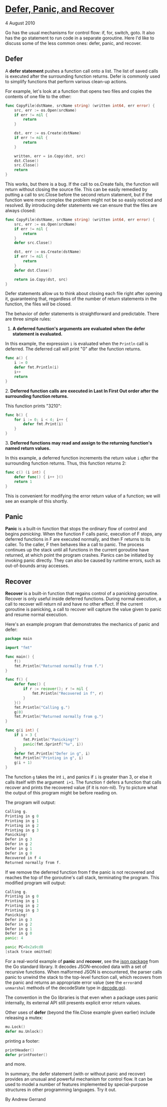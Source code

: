 # [Defer, Panic, and Recover](https://blog.golang.org/defer-panic-and-recover)

4 August 2010

Go has the usual mechanisms for control flow: if, for, switch, goto. It also has the go statement to run code in a separate goroutine. Here I'd like to discuss some of the less common ones: defer, panic, and recover.

## Defer

A **defer statement** pushes a function call onto a list. The list of saved calls is executed after the surrounding function returns. Defer is commonly used to simplify functions that perform various clean-up actions.

For example, let's look at a function that opens two files and copies the contents of one file to the other:

``` go
func CopyFile(dstName, srcName string) (written int64, err error) {
    src, err := os.Open(srcName)
    if err != nil {
        return
    }

    dst, err := os.Create(dstName)
    if err != nil {
        return
    }

    written, err = io.Copy(dst, src)
    dst.Close()
    src.Close()
    return
}
```
This works, but there is a bug. If the call to os.Create fails, the function will return without closing the source file. This can be easily remedied by putting a call to src.Close before the second return statement, but if the function were more complex the problem might not be so easily noticed and resolved. By introducing defer statements we can ensure that the files are always closed:

``` go
func CopyFile(dstName, srcName string) (written int64, err error) {
    src, err := os.Open(srcName)
    if err != nil {
        return
    }
    defer src.Close()

    dst, err := os.Create(dstName)
    if err != nil {
        return
    }
    defer dst.Close()

    return io.Copy(dst, src)
}
```

Defer statements allow us to think about closing each file right after opening it, guaranteeing that, regardless of the number of return statements in the function, the files *will* be closed.

The behavior of defer statements is straightforward and predictable. There are three simple rules:
1. **A deferred function's arguments are evaluated when the defer statement is evaluated.**

In this example, the expression `i` is evaluated when the `Println` call is deferred. The deferred call will print "0" after the function returns.

``` go
func a() {
    i := 0
    defer fmt.Println(i)
    i++
    return
}
```

2. **Deferred function calls are executed in Last In First Out order after the surrounding function returns.**

This function prints "3210":
``` go
func b() {
    for i := 0; i < 4; i++ {
        defer fmt.Print(i)
    }
}
```

3. **Deferred functions may read and assign to the returning function's named return values.**

In this example, a deferred function increments the return value `i` *after* the surrounding function returns. Thus, this function returns 2:

``` go
func c() (i int) {
    defer func() { i++ }()
    return 1
}
```

This is convenient for modifying the error return value of a function; we will see an example of this shortly.

## Panic

**Panic** is a built-in function that stops the ordinary flow of control and begins *panicking*. When the function F calls panic, execution of F stops, any deferred functions in F are executed normally, and then F returns to its caller. To the caller, F then behaves like a call to panic. The process continues up the stack until all functions in the current goroutine have returned, at which point the program crashes. Panics can be initiated by invoking panic directly. They can also be caused by runtime errors, such as out-of-bounds array accesses.

## Recover 

**Recover** is a built-in function that regains control of a panicking goroutine. Recover is only useful inside deferred functions. During normal execution, a call to recover will return nil and have no other effect. If the current goroutine is panicking, a call to recover will capture the value given to panic and resume normal execution.

Here's an example program that demonstrates the mechanics of panic and defer:

``` go
package main

import "fmt"

func main() {
    f()
    fmt.Println("Returned normally from f.")
}

func f() {
    defer func() {
        if r := recover(); r != nil {
            fmt.Println("Recovered in f", r)
        }
    }()
    fmt.Println("Calling g.")
    g(0)
    fmt.Println("Returned normally from g.")
}

func g(i int) {
    if i > 3 {
        fmt.Println("Panicking!")
        panic(fmt.Sprintf("%v", i))
    }
    defer fmt.Println("Defer in g", i)
    fmt.Println("Printing in g", i)
    g(i + 1)
}
```

The function `g` takes the int `i`, and panics if `i` is greater than 3, or else it calls itself with the argument` i+1`. The function `f` defers a function that calls recover and prints the recovered value (if it is non-nil). Try to picture what the output of this program might be before reading on.

The program will output:

``` go
Calling g.
Printing in g 0
Printing in g 1
Printing in g 2
Printing in g 3
Panicking!
Defer in g 3
Defer in g 2
Defer in g 1
Defer in g 0
Recovered in f 4
Returned normally from f.
```

If we remove the deferred function from f the panic is not recovered and reaches the top of the goroutine's call stack, terminating the program. This modified program will output:

``` go 
Calling g.
Printing in g 0
Printing in g 1
Printing in g 2
Printing in g 3
Panicking!
Defer in g 3
Defer in g 2
Defer in g 1
Defer in g 0
panic: 4

panic PC=0x2a9cd8
[stack trace omitted]
```

For a real-world example of **panic** and **recover**, see the [json package](https://golang.org/pkg/encoding/json/) from the Go standard library. It decodes JSON-encoded data with a set of recursive functions. When malformed JSON is encountered, the parser calls panic to unwind the stack to the top-level function call, which recovers from the panic and returns an appropriate error value (see the `error`and `unmarshal` methods of the decodeState type in [decode.go](https://golang.org/src/pkg/encoding/json/decode.go)).

The convention in the Go libraries is that even when a package uses panic internally, its external API still presents explicit error return values.

Other uses of **defer** (beyond the file.Close example given earlier) include releasing a mutex:

``` go
mu.Lock()
defer mu.Unlock()
```

printing a footer:

``` go
printHeader()
defer printFooter()
```

and more.

In summary, the defer statement (with or without panic and recover) provides an unusual and powerful mechanism for control flow. It can be used to model a number of features implemented by special-purpose structures in other programming languages. Try it out.

By Andrew Gerrand